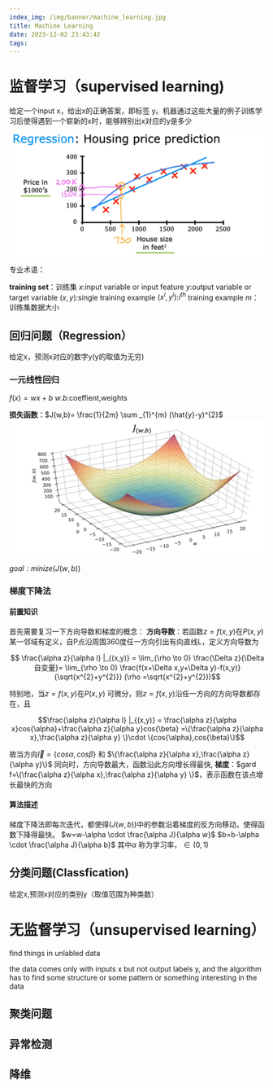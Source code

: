 ```yaml
---
index_img: /img/banner/machine_learning.jpg 
title: Machine Learning
date: 2023-12-02 23:43:42
tags:
---
```


# 监督学习（supervised learning)

给定一个input x，给出x的正确答案，即标签 y。机器通过这些大量的例子训练学习后使得遇到一个崭新的x时，能够辨别出x对应的y是多少

![](/img/machine_learning/regression_exap.png)

专业术语：

**training set**：训练集
$x$:input variable  or input feature
$y$:output variable or target variable
$(x,y)$:single training example
$(x^{i},y^{i})$:$i^{th}$  training example
$m$：训练集数据大小

## 回归问题（Regression）

给定x，预测x对应的数字y(y的取值为无穷)

### 一元线性回归

$f(x)=wx+b$
$w.b$:coeffient,weights

**损失函数**：$J(w,b)= \frac{1}{2m} \sum _{1}^{m} (\hat{y}-y)^{2}$
![](/img/machine_learning/visual_cost.png)

$goal:minize(J(w,b))$

### 梯度下降法

#### 前置知识

首先需要复习一下方向导数和梯度的概念：
**方向导数**：若函数$z=f(x,y)$在$P(x,y)$ 某一邻域有定义，自P点沿周围360度任一方向引出有向直线L，定义方向导数为

$$ \frac{\alpha z}{\alpha l} |_{(x,y)} = \lim_{\rho \to 0} \frac{\Delta z}{\Delta 自变量}= \lim_{\rho \to 0} \frac{f(x+\Delta x,y+\Delta y)-f(x,y)}{\sqrt{x^{2}+y^{2}}} (\rho =\sqrt{x^{2}+y^{2}})$$  

特别地，当$z=f(x,y)$在$P(x,y)$ 可微分，则$z=f(x,y)$沿任一方向的方向导数都存在，且

$$\frac{\alpha z}{\alpha l} |_{(x,y)} = \frac{\alpha z}{\alpha x}cos{\alpha}+\frac{\alpha z}{\alpha y}cos{\beta} =\{\frac{\alpha z}{\alpha x},\frac{\alpha z}{\alpha y} \}\cdot \{cos{\alpha},cos{\beta}\}$$

故当方向$\vec {l}=\{cos{\alpha},cos{\beta}\}$ 和 $\{\frac{\alpha z}{\alpha x},\frac{\alpha z}{\alpha y}\}$ 同向时，方向导数最大，函数沿此方向增长得最快,
**梯度**：$gard f=\{\frac{\alpha z}{\alpha x},\frac{\alpha z}{\alpha y} \}$，表示函数在该点增长最快的方向

#### 算法描述

梯度下降法即每次迭代，都使得$(J(w,b))$中的参数沿着梯度的反方向移动，使得函数下降得最快。
$w=w-\alpha \cdot \frac{\alpha J}{\alpha w}$
$b=b-\alpha \cdot \frac{\alpha J}{\alpha b}$
其中$\alpha$ 称为学习率，$\in (0,1)$

## 分类问题(Classfication)

给定x,预测x对应的类别y（取值范围为种类数）

# 无监督学习（unsupervised learning）

find things in unlabled data

the data comes only with inputs x but not output labels y, and the algorithm has to find some structure or some pattern or something interesting in the data

## 聚类问题

## 异常检测

## 降维
